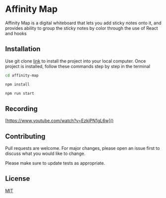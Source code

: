 # Affinity Map

Affinity Map is a digital whiteboard that lets you add sticky notes onto it, and provides ability to group the sticky notes by color through the use of React and hooks


## Installation

Use git clone [link](https://github.com/ZubairShaik7/Pensieve-project.git) to install the project into your local computer.
Once project is installed, follow these commands step by step in the terminal

```bash
cd affinity-map
```
```bash
npm install
```
```bash
npm run start
```

## Recording

[https://www.youtube.com/watch?v=EzkjPN1gL6w]()


## Contributing
Pull requests are welcome. For major changes, please open an issue first to discuss what you would like to change.

Please make sure to update tests as appropriate.

## License
[MIT](https://choosealicense.com/licenses/mit/)
